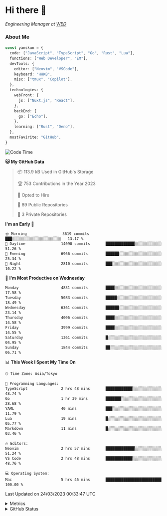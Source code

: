 # Hi there&nbsp;:wave:

<!-- ![Alt text](https://spotify-recently-played-readme.vercel.app/api?user=31kynbuubkiu3r4qh4hjuaglhfay) -->

_Engineering Manager at [WED](https://github.com/wedinc)_

### About Me

```ts
const yanskun = {
  code: ["JavaScript", "TypeScript", "Go", "Rust", "Lua"],
  functions: ["Web Developer", "EM"],
  devTools: {
    editor: ["Neovim", "VSCode"],
    keyboard: "HHKB",
    misc: ["tmux", "Copilot"],
  },
  technologies: {
    webFront: {
      js: ["Nuxt.js", "React"],
    },
    backEnd: {
      go: ["Echo"],
    },
    learning: ["Rust", "Deno"],
  },
  mostFavirite: "GitHub",
}
```

<!--START_SECTION:waka-->
![Code Time](http://img.shields.io/badge/Code%20Time-227%20hrs%2049%20mins-blue)

**🐱 My GitHub Data** 

> 📦 113.9 kB Used in GitHub's Storage 
 > 
> 🏆 753 Contributions in the Year 2023
 > 
> 💼 Opted to Hire
 > 
> 📜 89 Public Repositories 
 > 
> 🔑 3 Private Repositories 
 > 
**I'm an Early 🐤** 

```text
🌞 Morning                3619 commits        ███░░░░░░░░░░░░░░░░░░░░░░   13.17 % 
🌆 Daytime                14090 commits       █████████████░░░░░░░░░░░░   51.26 % 
🌃 Evening                6966 commits        ██████░░░░░░░░░░░░░░░░░░░   25.34 % 
🌙 Night                  2810 commits        ███░░░░░░░░░░░░░░░░░░░░░░   10.22 % 
```
📅 **I'm Most Productive on Wednesday** 

```text
Monday                   4831 commits        ████░░░░░░░░░░░░░░░░░░░░░   17.58 % 
Tuesday                  5083 commits        █████░░░░░░░░░░░░░░░░░░░░   18.49 % 
Wednesday                6361 commits        ██████░░░░░░░░░░░░░░░░░░░   23.14 % 
Thursday                 4006 commits        ████░░░░░░░░░░░░░░░░░░░░░   14.58 % 
Friday                   3999 commits        ████░░░░░░░░░░░░░░░░░░░░░   14.55 % 
Saturday                 1361 commits        █░░░░░░░░░░░░░░░░░░░░░░░░   04.95 % 
Sunday                   1844 commits        ██░░░░░░░░░░░░░░░░░░░░░░░   06.71 % 
```


📊 **This Week I Spent My Time On** 

```text
🕑︎ Time Zone: Asia/Tokyo

💬 Programming Languages: 
TypeScript               2 hrs 48 mins       ████████████░░░░░░░░░░░░░   48.74 % 
Go                       1 hr 39 mins        ███████░░░░░░░░░░░░░░░░░░   28.68 % 
YAML                     40 mins             ███░░░░░░░░░░░░░░░░░░░░░░   11.79 % 
Lua                      19 mins             █░░░░░░░░░░░░░░░░░░░░░░░░   05.77 % 
Markdown                 11 mins             █░░░░░░░░░░░░░░░░░░░░░░░░   03.46 % 

🔥 Editors: 
Neovim                   2 hrs 57 mins       █████████████░░░░░░░░░░░░   51.24 % 
VS Code                  2 hrs 48 mins       ████████████░░░░░░░░░░░░░   48.76 % 

💻 Operating System: 
Mac                      5 hrs 46 mins       █████████████████████████   100.00 % 
```


 Last Updated on 24/03/2023 00:33:47 UTC
<!--END_SECTION:waka-->

<details>
  <summary>Metrics</summary>
  <img src="https://github.com/yanskun/yanskun/blob/main/github-metrics.svg" alt="Metrics">
</details>

<details>
  <summary>GitHub Status</summary>
  <picture>
    <source media="(prefers-color-scheme: dark)" srcset="https://raw.githubusercontent.com/yanskun/yanskun/master/profile-summary-card-output/nord_dark/0-profile-details.svg">
   <img src="https://raw.githubusercontent.com/yanskun/yanskun/master/profile-summary-card-output/default/0-profile-details.svg">
  </picture>
  <br>
  <picture>
    <source media="(prefers-color-scheme: dark)" srcset="https://raw.githubusercontent.com/yanskun/yanskun/master/profile-summary-card-output/nord_dark/1-repos-per-language.svg">
   <img src="https://raw.githubusercontent.com/yanskun/yanskun/master/profile-summary-card-output/default/1-repos-per-language.svg">
  </picture>
  <picture>
    <source media="(prefers-color-scheme: dark)" srcset="https://raw.githubusercontent.com/yanskun/yanskun/master/profile-summary-card-output/nord_dark/2-most-commit-language.svg">
   <img src="https://raw.githubusercontent.com/yanskun/yanskun/master/profile-summary-card-output/default/2-most-commit-language.svg">
  </picture>
  <br>
  <picture>
    <source media="(prefers-color-scheme: dark)" srcset="https://raw.githubusercontent.com/yanskun/yanskun/master/profile-summary-card-output/nord_dark/3-stats.svg">
   <img src="https://raw.githubusercontent.com/yanskun/yanskun/master/profile-summary-card-output/default/3-stats.svg">
  </picture>
  <picture>
    <source media="(prefers-color-scheme: dark)" srcset="https://raw.githubusercontent.com/yanskun/yanskun/master/profile-summary-card-output/nord_dark/4-productive-time.svg">
   <img src="https://raw.githubusercontent.com/yanskun/yanskun/master/profile-summary-card-output/default/4-productive-time.svg">
  </picture>
</details>
